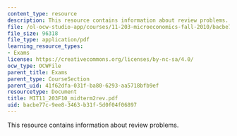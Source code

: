 ```yaml
---
content_type: resource
description: This resource contains information about review problems.
file: /ol-ocw-studio-app/courses/11-203-microeconomics-fall-2010/bacbe77c9ee83463b31f5d0f04f06897_MIT11_203F10_midterm2rev.pdf
file_size: 96318
file_type: application/pdf
learning_resource_types:
- Exams
license: https://creativecommons.org/licenses/by-nc-sa/4.0/
ocw_type: OCWFile
parent_title: Exams
parent_type: CourseSection
parent_uid: 41f62dfa-031f-ba80-6293-aa5718bfb9ef
resourcetype: Document
title: MIT11_203F10_midterm2rev.pdf
uid: bacbe77c-9ee8-3463-b31f-5d0f04f06897
---
```

This resource contains information about review problems.